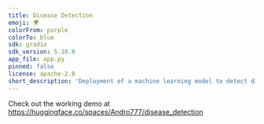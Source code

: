 ```yaml
---
title: Disease Detection
emoji: 🌍
colorFrom: purple
colorTo: blue
sdk: gradio
sdk_version: 5.18.0
app_file: app.py
pinned: false
license: apache-2.0
short_description: 'Deployment of a machine learning model to detect disease ; The model analyzes poultry vocalizations to classify whether a bird is healthy or diseased, providing an efficient, non-invasive approach to disease monitoring in poultry farms'
---
```


Check out the working demo at https://huggingface.co/spaces/Andro777/disease_detection
